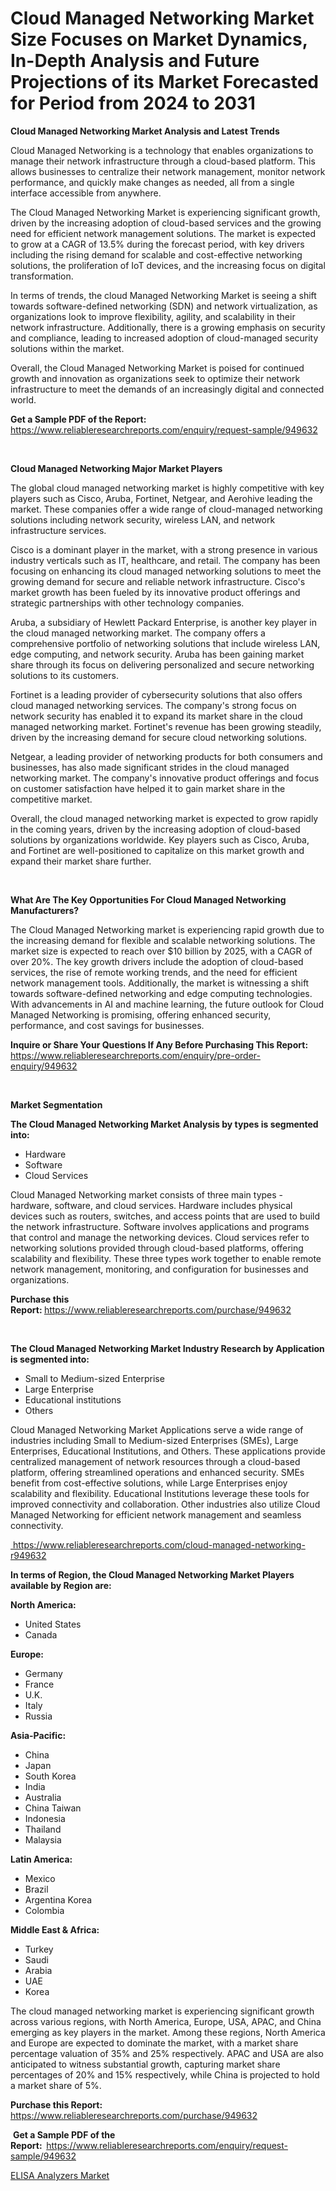 <p><h1>Cloud Managed Networking Market Size Focuses on Market Dynamics, In-Depth Analysis and Future Projections of its Market Forecasted for Period from 2024 to 2031</h1></p><p><strong>Cloud Managed Networking Market Analysis and Latest Trends</strong></p>
<p><p>Cloud Managed Networking is a technology that enables organizations to manage their network infrastructure through a cloud-based platform. This allows businesses to centralize their network management, monitor network performance, and quickly make changes as needed, all from a single interface accessible from anywhere.</p><p>The Cloud Managed Networking Market is experiencing significant growth, driven by the increasing adoption of cloud-based services and the growing need for efficient network management solutions. The market is expected to grow at a CAGR of 13.5% during the forecast period, with key drivers including the rising demand for scalable and cost-effective networking solutions, the proliferation of IoT devices, and the increasing focus on digital transformation.</p><p>In terms of trends, the cloud Managed Networking Market is seeing a shift towards software-defined networking (SDN) and network virtualization, as organizations look to improve flexibility, agility, and scalability in their network infrastructure. Additionally, there is a growing emphasis on security and compliance, leading to increased adoption of cloud-managed security solutions within the market.</p><p>Overall, the Cloud Managed Networking Market is poised for continued growth and innovation as organizations seek to optimize their network infrastructure to meet the demands of an increasingly digital and connected world.</p></p>
<p><strong>Get a Sample PDF of the Report:&nbsp;</strong> <a href="https://www.reliableresearchreports.com/enquiry/request-sample/949632">https://www.reliableresearchreports.com/enquiry/request-sample/949632</a></p>
<p>&nbsp;</p>
<p><strong>Cloud Managed Networking Major Market Players</strong></p>
<p><p>The global cloud managed networking market is highly competitive with key players such as Cisco, Aruba, Fortinet, Netgear, and Aerohive leading the market. These companies offer a wide range of cloud-managed networking solutions including network security, wireless LAN, and network infrastructure services.</p><p>Cisco is a dominant player in the market, with a strong presence in various industry verticals such as IT, healthcare, and retail. The company has been focusing on enhancing its cloud managed networking solutions to meet the growing demand for secure and reliable network infrastructure. Cisco's market growth has been fueled by its innovative product offerings and strategic partnerships with other technology companies.</p><p>Aruba, a subsidiary of Hewlett Packard Enterprise, is another key player in the cloud managed networking market. The company offers a comprehensive portfolio of networking solutions that include wireless LAN, edge computing, and network security. Aruba has been gaining market share through its focus on delivering personalized and secure networking solutions to its customers.</p><p>Fortinet is a leading provider of cybersecurity solutions that also offers cloud managed networking services. The company's strong focus on network security has enabled it to expand its market share in the cloud managed networking market. Fortinet's revenue has been growing steadily, driven by the increasing demand for secure cloud networking solutions.</p><p>Netgear, a leading provider of networking products for both consumers and businesses, has also made significant strides in the cloud managed networking market. The company's innovative product offerings and focus on customer satisfaction have helped it to gain market share in the competitive market.</p><p>Overall, the cloud managed networking market is expected to grow rapidly in the coming years, driven by the increasing adoption of cloud-based solutions by organizations worldwide. Key players such as Cisco, Aruba, and Fortinet are well-positioned to capitalize on this market growth and expand their market share further.</p></p>
<p>&nbsp;</p>
<p><strong>What Are The Key Opportunities For Cloud Managed Networking Manufacturers?</strong></p>
<p><p>The Cloud Managed Networking market is experiencing rapid growth due to the increasing demand for flexible and scalable networking solutions. The market size is expected to reach over $10 billion by 2025, with a CAGR of over 20%. The key growth drivers include the adoption of cloud-based services, the rise of remote working trends, and the need for efficient network management tools. Additionally, the market is witnessing a shift towards software-defined networking and edge computing technologies. With advancements in AI and machine learning, the future outlook for Cloud Managed Networking is promising, offering enhanced security, performance, and cost savings for businesses.</p></p>
<p><strong>Inquire or Share Your Questions If Any Before Purchasing This Report:</strong> <a href="https://www.reliableresearchreports.com/enquiry/pre-order-enquiry/949632">https://www.reliableresearchreports.com/enquiry/pre-order-enquiry/949632</a></p>
<p>&nbsp;</p>
<p><strong>Market Segmentation</strong></p>
<p><strong>The Cloud Managed Networking Market Analysis by types is segmented into:</strong></p>
<p><ul><li>Hardware</li><li>Software</li><li>Cloud Services</li></ul></p>
<p><p>Cloud Managed Networking market consists of three main types - hardware, software, and cloud services. Hardware includes physical devices such as routers, switches, and access points that are used to build the network infrastructure. Software involves applications and programs that control and manage the networking devices. Cloud services refer to networking solutions provided through cloud-based platforms, offering scalability and flexibility. These three types work together to enable remote network management, monitoring, and configuration for businesses and organizations.</p></p>
<p><strong>Purchase this Report:&nbsp;</strong><a href="https://www.reliableresearchreports.com/purchase/949632">https://www.reliableresearchreports.com/purchase/949632</a></p>
<p>&nbsp;</p>
<p><strong>The Cloud Managed Networking Market Industry Research by Application is segmented into:</strong></p>
<p><ul><li>Small to Medium-sized Enterprise</li><li>Large Enterprise</li><li>Educational institutions</li><li>Others</li></ul></p>
<p><p>Cloud Managed Networking Market Applications serve a wide range of industries including Small to Medium-sized Enterprises (SMEs), Large Enterprises, Educational Institutions, and Others. These applications provide centralized management of network resources through a cloud-based platform, offering streamlined operations and enhanced security. SMEs benefit from cost-effective solutions, while Large Enterprises enjoy scalability and flexibility. Educational Institutions leverage these tools for improved connectivity and collaboration. Other industries also utilize Cloud Managed Networking for efficient network management and seamless connectivity.</p></p>
<p><a href="https://www.reliableresearchreports.com/cloud-managed-networking-r949632">&nbsp;https://www.reliableresearchreports.com/cloud-managed-networking-r949632</a></p>
<p><strong>In terms of Region, the Cloud Managed Networking Market Players available by Region are:</strong></p>
<p>
    <p> <strong> North America: </strong>
        <ul>
            <li>United States</li>
            <li>Canada</li>
        </ul>
        </p> 
    <p> <strong> Europe: </strong>
        <ul>
            <li>Germany</li>
            <li>France</li>
            <li>U.K.</li>
            <li>Italy</li>
            <li>Russia</li>
        </ul>
        </p> 
    <p> <strong> Asia-Pacific: </strong>
        <ul>
            <li>China</li>
            <li>Japan</li>
            <li>South Korea</li>
            <li>India</li>
            <li>Australia</li>
            <li>China Taiwan</li>
            <li>Indonesia</li>
            <li>Thailand</li>
            <li>Malaysia</li>
        </ul>
        </p> 
    <p> <strong> Latin America: </strong>
        <ul>
            <li>Mexico</li>
            <li>Brazil</li>
            <li>Argentina Korea</li>
            <li>Colombia</li>
        </ul>
        </p> 
    <p> <strong> Middle East & Africa: </strong>
        <ul>
            <li>Turkey</li>
            <li>Saudi</li>
            <li>Arabia</li>
            <li>UAE</li>
            <li>Korea</li>
        </ul>
    </p>
    </p>
<p><p>The cloud managed networking market is experiencing significant growth across various regions, with North America, Europe, USA, APAC, and China emerging as key players in the market. Among these regions, North America and Europe are expected to dominate the market, with a market share percentage valuation of 35% and 25% respectively. APAC and USA are also anticipated to witness substantial growth, capturing market share percentages of 20% and 15% respectively, while China is projected to hold a market share of 5%.</p></p>
<p><strong>Purchase this Report: </strong><a href="https://www.reliableresearchreports.com/purchase/949632">https://www.reliableresearchreports.com/purchase/949632</a></p>
<p>&nbsp;<strong>Get a Sample PDF of the Report:&nbsp;&nbsp;</strong><a href="https://www.reliableresearchreports.com/enquiry/request-sample/949632">https://www.reliableresearchreports.com/enquiry/request-sample/949632</a></p>
<p><strong></strong></p>
<p><p><a href="https://github.com/riwar777/Market-Research-Report-List-1/blob/main/elisa-analyzers-market.md">ELISA Analyzers Market</a></p></p>